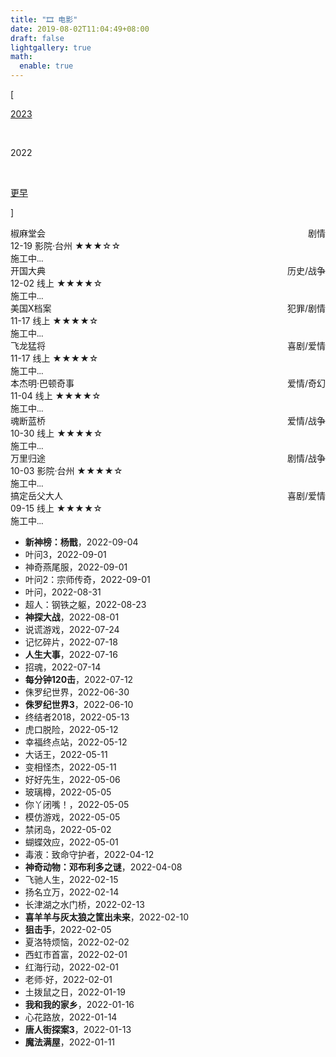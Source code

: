 ```yaml
---
title: "🎞️ 电影"
date: 2019-08-02T11:04:49+08:00
draft: false
lightgallery: true
math:
  enable: true
---
```


<div class="nav-tab">
  <p class="bord">[</p>
  <a href="../movies"><p class="not">2023</p></a>&nbsp;
  <p class="now">2022</p>&nbsp;
  <a href="../movies-earler"><p class="not">更早</p></a>
  <p class="bord">]</p>
</div>

<div class="culture-list" cover-src="" json-src="books.json">
  <div class="media">
    <div class="media-cover" style="background-image:url(https://z1.ax1x.com/2023/10/31/pinyGSP.jpg)"></div>
    <div class="media-meta">
      <div class="media-meta-item title">椒麻堂会<span style="float:right;font-weight:400">剧情</span></div>
      <div class="media-meta-item">
        <span class="author">12-19 影院·台州</span>
        <span class="star-score">★★★<span class="grey-star">☆☆</span></span>
      </div>
      <div class="media-meta-item intro"><font face="LXGW WenKai Screen">施工中...</font></div>
    </div>
  </div>
  <div class="media">
    <div class="media-cover" style="background-image:url(https://z1.ax1x.com/2023/10/31/pinldIJ.jpg)"></div>
    <div class="media-meta">
      <div class="media-meta-item title">开国大典<span style="float:right;font-weight:400">历史/战争</span></div>
      <div class="media-meta-item">
        <span class="author">12-02 线上</span>
        <span class="star-score">★★★★<span class="grey-star">☆</span></span>
      </div>
      <div class="media-meta-item intro"><font face="LXGW WenKai Screen">施工中...</font></div>
    </div>
  </div>
  <div class="media">
    <div class="media-cover" style="background-image:url(https://z1.ax1x.com/2023/10/31/pinldIJ.jpg)"></div>
    <div class="media-meta">
      <div class="media-meta-item title">美国X档案<span style="float:right;font-weight:400">犯罪/剧情</span></div>
      <div class="media-meta-item">
        <span class="author">11-17 线上</span>
        <span class="star-score">★★★★<span class="grey-star">☆</span></span>
      </div>
      <div class="media-meta-item intro"><font face="LXGW WenKai Screen">施工中...</font></div>
    </div>
  </div>
  <div class="media">
    <div class="media-cover" style="background-image:url(https://z1.ax1x.com/2023/10/31/pinldIJ.jpg)"></div>
    <div class="media-meta">
      <div class="media-meta-item title">飞龙猛将<span style="float:right;font-weight:400">喜剧/爱情</span></div>
      <div class="media-meta-item">
        <span class="author">11-17 线上</span>
        <span class="star-score">★★★★<span class="grey-star">☆</span></span>
      </div>
      <div class="media-meta-item intro"><font face="LXGW WenKai Screen">施工中...</font></div>
    </div>
  </div>
  <div class="media">
    <div class="media-cover" style="background-image:url(https://z1.ax1x.com/2023/10/31/pinldIJ.jpg)"></div>
    <div class="media-meta">
      <div class="media-meta-item title">本杰明·巴顿奇事<span style="float:right;font-weight:400">爱情/奇幻</span></div>
      <div class="media-meta-item">
        <span class="author">11-04 线上</span>
        <span class="star-score">★★★★<span class="grey-star">☆</span></span>
      </div>
      <div class="media-meta-item intro"><font face="LXGW WenKai Screen">施工中...</font></div>
    </div>
  </div>
  <div class="media">
    <div class="media-cover" style="background-image:url(https://z1.ax1x.com/2023/10/31/pinldIJ.jpg)"></div>
    <div class="media-meta">
      <div class="media-meta-item title">魂断蓝桥<span style="float:right;font-weight:400">爱情/战争</span></div>
      <div class="media-meta-item">
        <span class="author">10-30 线上</span>
        <span class="star-score">★★★★<span class="grey-star">☆</span></span>
      </div>
      <div class="media-meta-item intro"><font face="LXGW WenKai Screen">施工中...</font></div>
    </div>
  </div>
  <div class="media">
    <div class="media-cover" style="background-image:url(https://z1.ax1x.com/2023/10/31/pinldIJ.jpg)"></div>
    <div class="media-meta">
      <div class="media-meta-item title">万里归途<span style="float:right;font-weight:400">剧情/战争</span></div>
      <div class="media-meta-item">
        <span class="author">10-03 影院·台州</span>
        <span class="star-score">★★★★<span class="grey-star">☆</span></span>
      </div>
      <div class="media-meta-item intro"><font face="LXGW WenKai Screen">施工中...</font></div>
    </div>
  </div>
  <div class="media">
    <div class="media-cover" style="background-image:url(https://z1.ax1x.com/2023/10/31/pinldIJ.jpg)"></div>
    <div class="media-meta">
      <div class="media-meta-item title">搞定岳父大人<span style="float:right;font-weight:400">喜剧/爱情</span></div>
      <div class="media-meta-item">
        <span class="author">09-15 线上</span>
        <span class="star-score">★★★★<span class="grey-star">☆</span></span>
      </div>
      <div class="media-meta-item intro"><font face="LXGW WenKai Screen">施工中...</font></div>
    </div>
  </div>
</div>

- **新神榜：杨戬**，2022-09-04
- 叶问3，2022-09-01
- 神奇燕尾服，2022-09-01
- 叶问2：宗师传奇，2022-09-01
- 叶问，2022-08-31
- 超人：钢铁之躯，2022-08-23
- **神探大战**，2022-08-01
- 说谎游戏，2022-07-24
- 记忆碎片，2022-07-18
- **人生大事**，2022-07-16
- 招魂，2022-07-14
- **每分钟120击**，2022-07-12
- 侏罗纪世界，2022-06-30
- **侏罗纪世界3**，2022-06-10
- 终结者2018，2022-05-13
- 虎口脱险，2022-05-12
- 幸福终点站，2022-05-12
- 大话王，2022-05-11
- 变相怪杰，2022-05-11
- 好好先生，2022-05-06
- 玻璃樽，2022-05-05
- 你丫闭嘴！，2022-05-05
- 模仿游戏，2022-05-05
- 禁闭岛，2022-05-02
- 蝴蝶效应，2022-05-01
- 毒液：致命守护者，2022-04-12
- **神奇动物：邓布利多之谜**，2022-04-08
- 飞驰人生，2022-02-15
- 扬名立万，2022-02-14
- 长津湖之水门桥，2022-02-13
- **喜羊羊与灰太狼之筐出未来**，2022-02-10
- **狙击手**，2022-02-05
- 夏洛特烦恼，2022-02-02
- 西虹市首富，2022-02-01
- 红海行动，2022-02-01
- 老师·好，2022-02-01
- 土拨鼠之日，2022-01-19
- **我和我的家乡**，2022-01-16
- 心花路放，2022-01-14
- **唐人街探案3**，2022-01-13
- **魔法满屋**，2022-01-11
